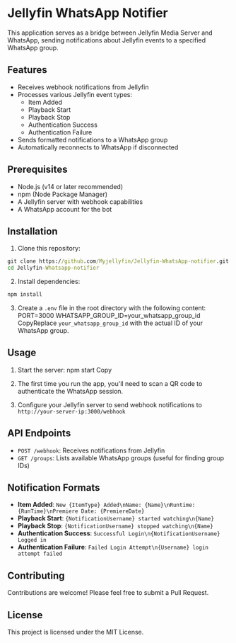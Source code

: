 # Jellyfin WhatsApp Notifier

This application serves as a bridge between Jellyfin Media Server and WhatsApp, sending notifications about Jellyfin events to a specified WhatsApp group.

## Features

- Receives webhook notifications from Jellyfin
- Processes various Jellyfin event types:
  - Item Added
  - Playback Start
  - Playback Stop
  - Authentication Success
  - Authentication Failure
- Sends formatted notifications to a WhatsApp group
- Automatically reconnects to WhatsApp if disconnected

## Prerequisites

- Node.js (v14 or later recommended)
- npm (Node Package Manager)
- A Jellyfin server with webhook capabilities
- A WhatsApp account for the bot

## Installation

1. Clone this repository:
```cmd
git clone https://github.com/Myjellyfin/Jellyfin-WhatsApp-notifier.git
cd Jellyfin-Whatsapp-notifier
```
2. Install dependencies:
```cmd
npm install
```
3. Create a `.env` file in the root directory with the following content:
PORT=3000
WHATSAPP_GROUP_ID=your_whatsapp_group_id
CopyReplace `your_whatsapp_group_id` with the actual ID of your WhatsApp group.

## Usage

1. Start the server:
npm start
Copy
2. The first time you run the app, you'll need to scan a QR code to authenticate the WhatsApp session.

3. Configure your Jellyfin server to send webhook notifications to `http://your-server-ip:3000/webhook`

## API Endpoints

- `POST /webhook`: Receives notifications from Jellyfin
- `GET /groups`: Lists available WhatsApp groups (useful for finding group IDs)

## Notification Formats

- **Item Added**: `New {ItemType} Added\nName: {Name}\nRuntime: {RunTime}\nPremiere Date: {PremiereDate}`
- **Playback Start**: `{NotificationUsername} started watching\n{Name}`
- **Playback Stop**: `{NotificationUsername} stopped watching\n{Name}`
- **Authentication Success**: `Successful Login\n{NotificationUsername} Logged in`
- **Authentication Failure**: `Failed Login Attempt\n{Username} login attempt failed`


## Contributing

Contributions are welcome! Please feel free to submit a Pull Request.

## License

This project is licensed under the MIT License.
